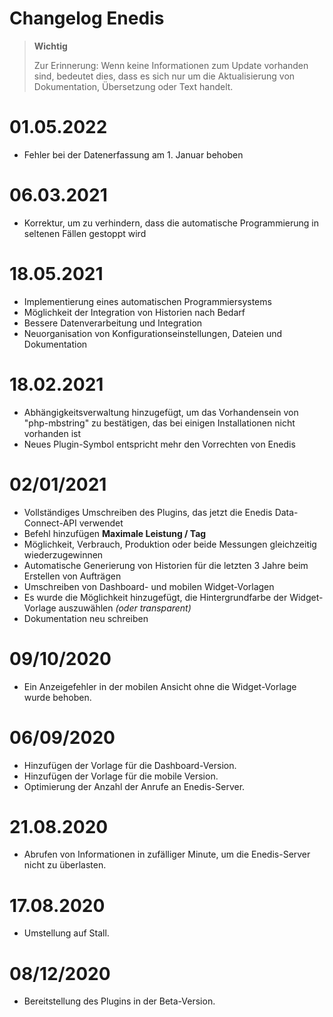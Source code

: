 # Changelog Enedis

>**Wichtig**
>
>Zur Erinnerung: Wenn keine Informationen zum Update vorhanden sind, bedeutet dies, dass es sich nur um die Aktualisierung von Dokumentation, Übersetzung oder Text handelt.

# 01.05.2022

- Fehler bei der Datenerfassung am 1. Januar behoben

# 06.03.2021

- Korrektur, um zu verhindern, dass die automatische Programmierung in seltenen Fällen gestoppt wird

# 18.05.2021

- Implementierung eines automatischen Programmiersystems
- Möglichkeit der Integration von Historien nach Bedarf
- Bessere Datenverarbeitung und Integration
- Neuorganisation von Konfigurationseinstellungen, Dateien und Dokumentation

# 18.02.2021

- Abhängigkeitsverwaltung hinzugefügt, um das Vorhandensein von "php-mbstring" zu bestätigen, das bei einigen Installationen nicht vorhanden ist
- Neues Plugin-Symbol entspricht mehr den Vorrechten von Enedis

# 02/01/2021

- Vollständiges Umschreiben des Plugins, das jetzt die Enedis Data-Connect-API verwendet
- Befehl hinzufügen **Maximale Leistung / Tag**
- Möglichkeit, Verbrauch, Produktion oder beide Messungen gleichzeitig wiederzugewinnen
- Automatische Generierung von Historien für die letzten 3 Jahre beim Erstellen von Aufträgen
- Umschreiben von Dashboard- und mobilen Widget-Vorlagen
- Es wurde die Möglichkeit hinzugefügt, die Hintergrundfarbe der Widget-Vorlage auszuwählen *(oder transparent)*
- Dokumentation neu schreiben

# 09/10/2020

- Ein Anzeigefehler in der mobilen Ansicht ohne die Widget-Vorlage wurde behoben.

# 06/09/2020

- Hinzufügen der Vorlage für die Dashboard-Version.
- Hinzufügen der Vorlage für die mobile Version.
- Optimierung der Anzahl der Anrufe an Enedis-Server.

# 21.08.2020

- Abrufen von Informationen in zufälliger Minute, um die Enedis-Server nicht zu überlasten.

# 17.08.2020

- Umstellung auf Stall.

# 08/12/2020

- Bereitstellung des Plugins in der Beta-Version.
